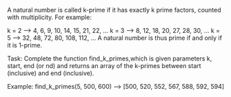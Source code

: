 A natural number is called k-prime if it has exactly k prime factors, counted with multiplicity. For example:

k = 2  -->  4, 6, 9, 10, 14, 15, 21, 22, ...
k = 3  -->  8, 12, 18, 20, 27, 28, 30, ...
k = 5  -->  32, 48, 72, 80, 108, 112, ...
A natural number is thus prime if and only if it is 1-prime.

Task:
Complete the function find_k_primes,which is given parameters k, start, end (or nd) and returns an array of the k-primes between start (inclusive) and end (inclusive).

Example:
find_k_primes(5, 500, 600) --> [500, 520, 552, 567, 588, 592, 594]